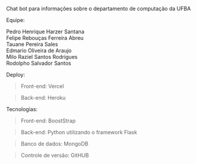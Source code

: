 Chat bot para informações sobre o departamento de computação da UFBA

Equipe:

Pedro Henrique Harzer Santana <br>
Felipe Rebouças Ferreira Abreu <br>
Tauane Pereira Sales <br>
Edmario Oliveira de Araujo<br>
Milo Raziel Santos Rodrigues<br>
Rodolpho Salvador Santos <br>

Deploy:

>Front-end: Vercel

>Back-end: Heroku

Tecnologias:

>Front-end: BoostStrap

>Back-end: Python utilizando o framework Flask

>Banco de dados: MongoDB

>Controle de versão: GitHUB

